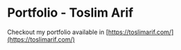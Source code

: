 # Portfolio - Toslim Arif

Checkout my portfolio available in  [https://toslimarif.com/](https://toslimarif.com/)
